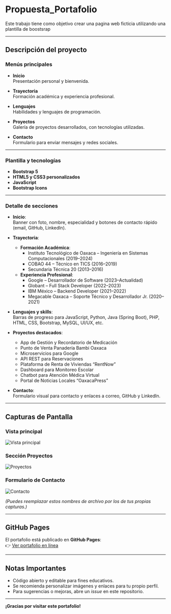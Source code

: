 # Propuesta_Portafolio
Este trabajo tiene como objetivo crear una pagina web ficticia  utilizando una plantilla de boostsrap


---

## Descripción del proyecto

### Menús principales

- **Inicio**  
  Presentación personal y bienvenida.

- **Trayectoria**  
  Formación académica y experiencia profesional.

- **Lenguajes**  
  Habilidades y lenguajes de programación.

- **Proyectos**  
  Galería de proyectos desarrollados, con tecnologías utilizadas.

- **Contacto**  
  Formulario para enviar mensajes y redes sociales.

---

### Plantilla y tecnologías

- **Bootstrap 5**  
- **HTML5 y CSS3 personalizados**
- **JavaScript**
- **Bootstrap Icons**

---

### Detalle de secciones

- **Inicio**:  
  Banner con foto, nombre, especialidad y botones de contacto rápido (email, GitHub, LinkedIn).

- **Trayectoria**:  
  - **Formación Académica**:  
    - Instituto Tecnológico de Oaxaca – Ingeniería en Sistemas Computacionales (2019–2024)
    - COBAO 44 – Técnico en TICS (2016–2019)
    - Secundaria Técnica 20 (2013–2016)
  - **Experiencia Profesional**:  
    - Google – Desarrollador de Software (2023–Actualidad)
    - Globant – Full Stack Developer (2022–2023)
    - IBM México – Backend Developer (2021–2022)
    - Megacable Oaxaca – Soporte Técnico y Desarrollador Jr. (2020–2021)

- **Lenguajes y skills**:  
  Barras de progreso para JavaScript, Python, Java (Spring Boot), PHP, HTML, CSS, Bootstrap, MySQL, UI/UX, etc.

- **Proyectos destacados**:  
  - App de Gestión y Recordatorio de Medicación
  - Punto de Venta Panadería Bambi Oaxaca
  - Microservicios para Google
  - API REST para Reservaciones
  - Plataforma de Renta de Viviendas “RentNow”
  - Dashboard para Monitoreo Escolar
  - Chatbot para Atención Médica Virtual
  - Portal de Noticias Locales “OaxacaPress”

- **Contacto**:  
  Formulario visual para contacto y enlaces a correo, GitHub y LinkedIn.

---

## Capturas de Pantalla

### Vista principal  
![Vista principal](img/captura_escritorio.png)

### Sección Proyectos  
![Proyectos](img/captura_proyectos.png)

### Formulario de Contacto  
![Contacto](img/captura_contacto.png)

*(Puedes reemplazar estos nombres de archivo por los de tus propias capturas.)*

---

## GitHub Pages

El portafolio está publicado en **GitHub Pages**:  
👉 [Ver portafolio en línea](https://josemanuelcruzcristales-777.github.io/Propuesta_Portafolio/)

---

## Notas Importantes

- Código abierto y editable para fines educativos.
- Se recomienda personalizar imágenes y enlaces para tu propio perfil.
- Para sugerencias o mejoras, abre un *issue* en este repositorio.

---

**¡Gracias por visitar este portafolio!**
